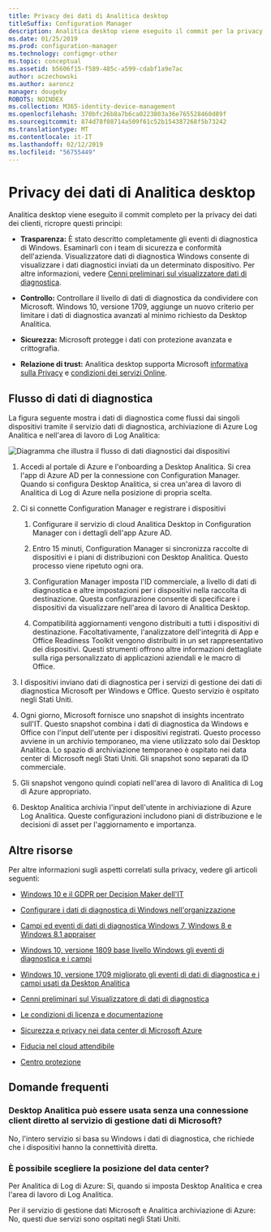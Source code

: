 ```yaml
---
title: Privacy dei dati di Analitica desktop
titleSuffix: Configuration Manager
description: Analitica desktop viene eseguito il commit per la privacy dei dati dei clienti
ms.date: 01/25/2019
ms.prod: configuration-manager
ms.technology: configmgr-other
ms.topic: conceptual
ms.assetid: b5606f15-f589-485c-a599-cdabf1a9e7ac
author: aczechowski
ms.author: aaroncz
manager: dougeby
ROBOTS: NOINDEX
ms.collection: M365-identity-device-management
ms.openlocfilehash: 370bfc26b8a7b6ca0223803a36e765528460d89f
ms.sourcegitcommit: 874d78f08714a509f61c52b154387268f5b73242
ms.translationtype: MT
ms.contentlocale: it-IT
ms.lasthandoff: 02/12/2019
ms.locfileid: "56755449"
---
```

# <a name="desktop-analytics-data-privacy"></a>Privacy dei dati di Analitica desktop

Analitica desktop viene eseguito il commit completo per la privacy dei dati dei clienti, ricropre questi principi:

- **Trasparenza:** È stato descritto completamente gli eventi di diagnostica di Windows. Esaminarli con i team di sicurezza e conformità dell'azienda. Visualizzatore dati di diagnostica Windows consente di visualizzare i dati diagnostici inviati da un determinato dispositivo. Per altre informazioni, vedere [Cenni preliminari sul visualizzatore dati di diagnostica](https://docs.microsoft.com/windows/configuration/diagnostic-data-viewer-overview).  

- **Controllo:** Controllare il livello di dati di diagnostica da condividere con Microsoft. Windows 10, versione 1709, aggiunge un nuovo criterio per limitare i dati di diagnostica avanzati al minimo richiesto da Desktop Analitica.  

- **Sicurezza:** Microsoft protegge i dati con protezione avanzata e crittografia.  

- **Relazione di trust:** Analitica desktop supporta Microsoft [informativa sulla Privacy](https://privacy.microsoft.com/privacystatement) e [condizioni dei servizi Online](http://www.microsoftvolumelicensing.com/DocumentSearch.aspx?Mode=3&DocumentTypeId=46).  



## <a name="diagnostic-data-flow"></a>Flusso di dati di diagnostica

La figura seguente mostra i dati di diagnostica come flussi dai singoli dispositivi tramite il servizio dati di diagnostica, archiviazione di Azure Log Analitica e nell'area di lavoro di Log Analitica:

![Diagramma che illustra il flusso di dati diagnostici dai dispositivi](media/da-data-flow-v1.png)

1. Accedi al portale di Azure e l'onboarding a Desktop Analitica. Si crea l'app di Azure AD per la connessione con Configuration Manager. Quando si configura Desktop Analitica, si crea un'area di lavoro di Analitica di Log di Azure nella posizione di propria scelta.  

2. Ci si connette Configuration Manager e registrare i dispositivi  

    1. Configurare il servizio di cloud Analitica Desktop in Configuration Manager con i dettagli dell'app Azure AD.  

    2. Entro 15 minuti, Configuration Manager si sincronizza raccolte di dispositivi e i piani di distribuzioni con Desktop Analitica. Questo processo viene ripetuto ogni ora.  

    3. Configuration Manager imposta l'ID commerciale, a livello di dati di diagnostica e altre impostazioni per i dispositivi nella raccolta di destinazione. Questa configurazione consente di specificare i dispositivi da visualizzare nell'area di lavoro di Analitica Desktop.  

    4. Compatibilità aggiornamenti vengono distribuiti a tutti i dispositivi di destinazione. Facoltativamente, l'analizzatore dell'integrità di App e Office Readiness Toolkit vengono distribuiti in un set rappresentativo dei dispositivi. Questi strumenti offrono altre informazioni dettagliate sulla riga personalizzato di applicazioni aziendali e le macro di Office.  

3. I dispositivi inviano dati di diagnostica per i servizi di gestione dei dati di diagnostica Microsoft per Windows e Office. Questo servizio è ospitato negli Stati Uniti.  

4. Ogni giorno, Microsoft fornisce uno snapshot di insights incentrato sull'IT. Questo snapshot combina i dati di diagnostica da Windows e Office con l'input dell'utente per i dispositivi registrati. Questo processo avviene in un archivio temporaneo, ma viene utilizzato solo dai Desktop Analitica. Lo spazio di archiviazione temporaneo è ospitato nei data center di Microsoft negli Stati Uniti. Gli snapshot sono separati da ID commerciale.  

5. Gli snapshot vengono quindi copiati nell'area di lavoro di Analitica di Log di Azure appropriato.  

6. Desktop Analitica archivia l'input dell'utente in archiviazione di Azure Log Analitica. Queste configurazioni includono piani di distribuzione e le decisioni di asset per l'aggiornamento e importanza.  


<!-- ![Diagram illustrating flow of diagnostic data from devices](media/wa-data-flow-v1.png)

1. Devices send diagnostic data to the Microsoft Diagnostic Data Management service. This service is hosted in the United States.  

2. Set up and enrollment  

    1. You create an Azure Log Analytics workspace when you set up Desktop Analytics. You choose the location and copy the commercial ID. This ID identifies your workspace.  
    
    2. When you connect Configuration Manager to Desktop Analytics, it sets the commercial ID on the devices in your target collection. This configuration specifies the devices to appear in your workspace.  

3. Each day Microsoft produces a "snapshot" of IT-focused insights for each workspace in the Diagnostic Data Management service.  

4. These snapshots are copied to transient storage, which is only used by Desktop Analytics. The transient storage is hosted in Microsoft data centers in the United States. The snapshots are segregated by commercial ID.  

5. The snapshots are then copied to the appropriate Azure Log Analytics workspace.  

6. Desktop Analytics stores your configurations in Analytics Azure storage. These configurations include deployment plans and asset upgrade decisions.  
-->


## <a name="other-resources"></a>Altre risorse

Per altre informazioni sugli aspetti correlati sulla privacy, vedere gli articoli seguenti:

- [Windows 10 e il GDPR per Decision Maker dell'IT](https://docs.microsoft.com/windows/privacy/gdpr-it-guidance)  

- [Configurare i dati di diagnostica di Windows nell'organizzazione](https://docs.microsoft.com/windows/privacy/configure-windows-diagnostic-data-in-your-organization)  

- [Campi ed eventi di dati di diagnostica Windows 7, Windows 8 e Windows 8.1 appraiser](https://docs.microsoft.com/previous-versions/windows/it-pro/windows-8.1-and-8/appraiser-diagnostic-data-events-and-fields)  

- [Windows 10, versione 1809 base livello Windows gli eventi di diagnostica e i campi](https://docs.microsoft.com/windows/privacy/basic-level-windows-diagnostic-events-and-fields-1809)  

- [Windows 10, versione 1709 migliorato gli eventi di dati di diagnostica e i campi usati da Desktop Analitica](https://docs.microsoft.com/windows/privacy/enhanced-diagnostic-data-windows-analytics-events-and-fields)  

- [Cenni preliminari sul Visualizzatore di dati di diagnostica](https://docs.microsoft.com/windows/privacy/diagnostic-data-viewer-overview)  

- [Le condizioni di licenza e documentazione](https://www.microsoftvolumelicensing.com/DocumentSearch.aspx?Mode=3&DocumentTypeId=31)  

- [Sicurezza e privacy nei data center di Microsoft Azure](https://azure.microsoft.com/global-infrastructure/)  

- [Fiducia nel cloud attendibile](https://azure.microsoft.com/overview/trusted-cloud/)  

- [Centro protezione](https://www.microsoft.com/trustcenter)  



## <a name="faq"></a>Domande frequenti

### <a name="can-desktop-analytics-be-used-without-a-direct-client-connection-to-the-microsoft-data-management-service"></a>Desktop Analitica può essere usata senza una connessione client diretto al servizio di gestione dati di Microsoft?
No, l'intero servizio si basa su Windows i dati di diagnostica, che richiede che i dispositivi hanno la connettività diretta.


### <a name="can-i-choose-the-data-center-location"></a>È possibile scegliere la posizione del data center?

Per Analitica di Log di Azure: Sì, quando si imposta Desktop Analitica e crea l'area di lavoro di Log Analitica.

Per il servizio di gestione dati Microsoft e Analitica archiviazione di Azure: No, questi due servizi sono ospitati negli Stati Uniti.


